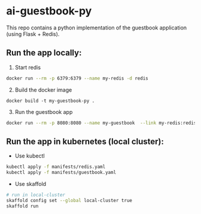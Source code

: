 # ai-guestbook-py

This repo contains a python implementation of the guestbook application (using Flask + Redis).


## Run the app locally:

1. Start redis
```bash
docker run --rm -p 6379:6379 --name my-redis -d redis
```

2. Build the docker image
```
docker build -t my-guestbook-py .
```

3. Run the guestbook app
```bash
docker run --rm -p 8080:8080 --name my-guestbook  --link my-redis:redis my-guestbook-py
```

## Run the app in kubernetes (local cluster):

- Use kubectl
```bash
kubectl apply -f manifests/redis.yaml
kubectl apply -f manifests/guestbook.yaml
```

- Use skaffold
```bash
# run in local-cluster
skaffold config set --global local-cluster true
skaffold run
```
